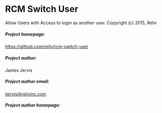 RCM Switch User
====================

Allow Users with Access to login as another user.
Copyright (c) 2015, Reliv

##### Project homepage: #####
https://github.com/reliv/rcm-switch-user

##### Project author: #####
James Jervis

##### Project author email: #####
jjervis@relivinc.com

##### Project author homepage: #####

